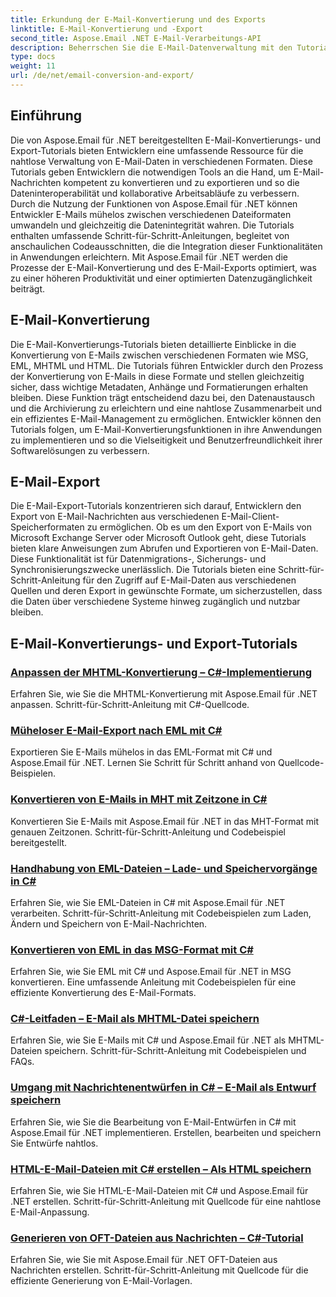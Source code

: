 ```yaml
---
title: Erkundung der E-Mail-Konvertierung und des Exports
linktitle: E-Mail-Konvertierung und -Export
second_title: Aspose.Email .NET E-Mail-Verarbeitungs-API
description: Beherrschen Sie die E-Mail-Datenverwaltung mit den Tutorials von Aspose.Email für .NET. Konvertieren und exportieren Sie E-Mails, wahren Sie die Integrität und verarbeiten Sie Anhänge. Mit Beispielen aufwerten.
type: docs
weight: 11
url: /de/net/email-conversion-and-export/
---
```


## Einführung

Die von Aspose.Email für .NET bereitgestellten E-Mail-Konvertierungs- und Export-Tutorials bieten Entwicklern eine umfassende Ressource für die nahtlose Verwaltung von E-Mail-Daten in verschiedenen Formaten. Diese Tutorials geben Entwicklern die notwendigen Tools an die Hand, um E-Mail-Nachrichten kompetent zu konvertieren und zu exportieren und so die Dateninteroperabilität und kollaborative Arbeitsabläufe zu verbessern. Durch die Nutzung der Funktionen von Aspose.Email für .NET können Entwickler E-Mails mühelos zwischen verschiedenen Dateiformaten umwandeln und gleichzeitig die Datenintegrität wahren. Die Tutorials enthalten umfassende Schritt-für-Schritt-Anleitungen, begleitet von anschaulichen Codeausschnitten, die die Integration dieser Funktionalitäten in Anwendungen erleichtern. Mit Aspose.Email für .NET werden die Prozesse der E-Mail-Konvertierung und des E-Mail-Exports optimiert, was zu einer höheren Produktivität und einer optimierten Datenzugänglichkeit beiträgt.

## E-Mail-Konvertierung

Die E-Mail-Konvertierungs-Tutorials bieten detaillierte Einblicke in die Konvertierung von E-Mails zwischen verschiedenen Formaten wie MSG, EML, MHTML und HTML. Die Tutorials führen Entwickler durch den Prozess der Konvertierung von E-Mails in diese Formate und stellen gleichzeitig sicher, dass wichtige Metadaten, Anhänge und Formatierungen erhalten bleiben. Diese Funktion trägt entscheidend dazu bei, den Datenaustausch und die Archivierung zu erleichtern und eine nahtlose Zusammenarbeit und ein effizientes E-Mail-Management zu ermöglichen. Entwickler können den Tutorials folgen, um E-Mail-Konvertierungsfunktionen in ihre Anwendungen zu implementieren und so die Vielseitigkeit und Benutzerfreundlichkeit ihrer Softwarelösungen zu verbessern.

## E-Mail-Export

Die E-Mail-Export-Tutorials konzentrieren sich darauf, Entwicklern den Export von E-Mail-Nachrichten aus verschiedenen E-Mail-Client-Speicherformaten zu ermöglichen. Ob es um den Export von E-Mails von Microsoft Exchange Server oder Microsoft Outlook geht, diese Tutorials bieten klare Anweisungen zum Abrufen und Exportieren von E-Mail-Daten. Diese Funktionalität ist für Datenmigrations-, Sicherungs- und Synchronisierungszwecke unerlässlich. Die Tutorials bieten eine Schritt-für-Schritt-Anleitung für den Zugriff auf E-Mail-Daten aus verschiedenen Quellen und deren Export in gewünschte Formate, um sicherzustellen, dass die Daten über verschiedene Systeme hinweg zugänglich und nutzbar bleiben.

## E-Mail-Konvertierungs- und Export-Tutorials
### [Anpassen der MHTML-Konvertierung – C#-Implementierung](./customizing-mhtml-conversion-csharp-implementation/)
Erfahren Sie, wie Sie die MHTML-Konvertierung mit Aspose.Email für .NET anpassen. Schritt-für-Schritt-Anleitung mit C#-Quellcode.
### [Müheloser E-Mail-Export nach EML mit C#](./effortless-email-export-to-eml-using-csharp/)
Exportieren Sie E-Mails mühelos in das EML-Format mit C# und Aspose.Email für .NET. Lernen Sie Schritt für Schritt anhand von Quellcode-Beispielen.
### [Konvertieren von E-Mails in MHT mit Zeitzone in C#](./converting-email-to-mht-with-timezone-in-csharp/)
Konvertieren Sie E-Mails mit Aspose.Email für .NET in das MHT-Format mit genauen Zeitzonen. Schritt-für-Schritt-Anleitung und Codebeispiel bereitgestellt.
### [Handhabung von EML-Dateien – Lade- und Speichervorgänge in C#](./eml-file-handling-load-and-save-operations-in-csharp/)
Erfahren Sie, wie Sie EML-Dateien in C# mit Aspose.Email für .NET verarbeiten. Schritt-für-Schritt-Anleitung mit Codebeispielen zum Laden, Ändern und Speichern von E-Mail-Nachrichten.
### [Konvertieren von EML in das MSG-Format mit C#](./converting-eml-to-msg-format-using-csharp/)
Erfahren Sie, wie Sie EML mit C# und Aspose.Email für .NET in MSG konvertieren. Eine umfassende Anleitung mit Codebeispielen für eine effiziente Konvertierung des E-Mail-Formats.
### [C#-Leitfaden – E-Mail als MHTML-Datei speichern](./csharp-guide-saving-email-as-mhtml-file/)
Erfahren Sie, wie Sie E-Mails mit C# und Aspose.Email für .NET als MHTML-Dateien speichern. Schritt-für-Schritt-Anleitung mit Codebeispielen und FAQs.
### [Umgang mit Nachrichtenentwürfen in C# – E-Mail als Entwurf speichern](./draft-message-handling-in-csharp-saving-email-as-draft/)
Erfahren Sie, wie Sie die Bearbeitung von E-Mail-Entwürfen in C# mit Aspose.Email für .NET implementieren. Erstellen, bearbeiten und speichern Sie Entwürfe nahtlos.
### [HTML-E-Mail-Dateien mit C# erstellen – Als HTML speichern](./creating-html-email-files-using-csharp-save-as-html/)
Erfahren Sie, wie Sie HTML-E-Mail-Dateien mit C# und Aspose.Email für .NET erstellen. Schritt-für-Schritt-Anleitung mit Quellcode für eine nahtlose E-Mail-Anpassung.
### [Generieren von OFT-Dateien aus Nachrichten – C#-Tutorial](./generating-oft-files-from-messages-csharp-tutorial/)
Erfahren Sie, wie Sie mit Aspose.Email für .NET OFT-Dateien aus Nachrichten erstellen. Schritt-für-Schritt-Anleitung mit Quellcode für die effiziente Generierung von E-Mail-Vorlagen.